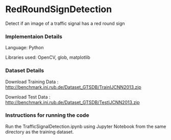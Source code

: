 # RedRoundSignDetection
Detect if an image of a traffic signal has a red round sign

 ### Implementaion Details ###
 Language: Python
 
 Libraries used: OpenCV, glob, matplotlib
 
  ### Dataset Details ###
  Download Training Data : http://benchmark.ini.rub.de/Dataset_GTSDB/TrainIJCNN2013.zip
  
  Download Test Data : http://benchmark.ini.rub.de/Dataset_GTSDB/TestIJCNN2013.zip
  
  ### Instructions for running the code ###
  Run the TrafficSignalDetection.ipynb using Jupyter Notebook from the same directory as the training dataset.
